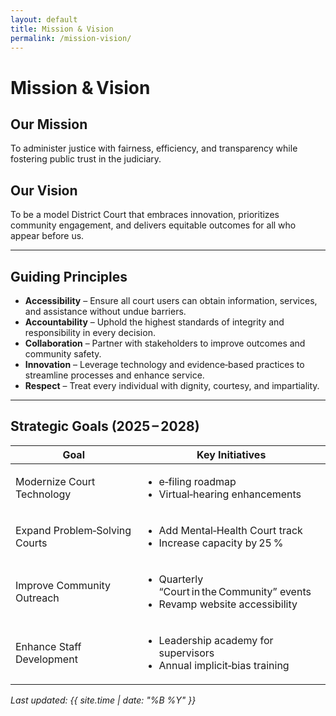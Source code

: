 ```yaml
---
layout: default
title: Mission & Vision
permalink: /mission-vision/
---
```


# Mission & Vision

## Our Mission
To administer justice with fairness, efficiency, and transparency while fostering public trust in the judiciary.

## Our Vision
To be a model District Court that embraces innovation, prioritizes community engagement, and delivers equitable outcomes for all who appear before us.

---

## Guiding Principles
- **Accessibility** – Ensure all court users can obtain information, services, and assistance without undue barriers.  
- **Accountability** – Uphold the highest standards of integrity and responsibility in every decision.  
- **Collaboration** – Partner with stakeholders to improve outcomes and community safety.  
- **Innovation** – Leverage technology and evidence‑based practices to streamline processes and enhance service.  
- **Respect** – Treat every individual with dignity, courtesy, and impartiality.

---

## Strategic Goals (2025 – 2028)

| Goal | Key Initiatives |
|-----|-----|
| Modernize Court Technology | <ul><li>e‑filing roadmap</li><li>Virtual‑hearing enhancements</li></ul> |
| Expand Problem‑Solving Courts | <ul><li>Add Mental‑Health Court track</li><li>Increase capacity by 25 %</li></ul> |
| Improve Community Outreach | <ul><li>Quarterly “Court in the Community” events</li><li>Revamp website accessibility</li></ul> |
| Enhance Staff Development | <ul><li>Leadership academy for supervisors</li><li>Annual implicit‑bias training</li></ul> |

*Last updated: {{ site.time | date: "%B %Y" }}*
